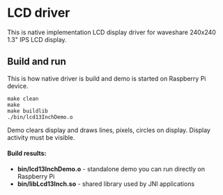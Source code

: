 # LCD driver
This is native implementation LCD display driver for waveshare 240x240 1.3" IPS LCD display.

## Build and run
This is how native driver is build and demo is started on Raspberry Pi device.
```
make clean
make 
make buildlib
./bin/lcd13InchDemo.o
```
Demo clears display and draws lines, pixels, circles on display.
Display activity must be visible.

#### Build results:
* __bin/lcd13InchDemo.o__ - standalone demo you can run directly on Raspberry Pi
* __bin/libLcd13Inch.so__ - shared library used by JNI applications
